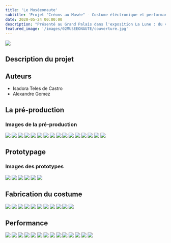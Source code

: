 ```yaml
---
title: 'Le Muséeonaute'
subtitle: 'Projet "Créons au Musée" - Costume éléctronique et performance au Grand Palais (2019)'
date: 2020-05-24 00:00:00
description: "Présenté au Grand Palais dans l'exposition La Lune : du voyage réel aux voyoages imaginaires"
featured_image: '/images/02MUSEEONAUTE/couverture.jpg'
---
```


![](/images/02MUSEEONAUTE/couverture.jpg)

## Description du projet

## Auteurs
- Isadora Teles de Castro
- Alexandre Gomez

## La pré-production

### Images de la pré-production
<div class="gallery" data-columns="4">
	<img src="/images/02MUSEEONAUTE/galerie01/01.jpg">
	<img src="/images/02MUSEEONAUTE/galerie01/02.png">
	<img src="/images/02MUSEEONAUTE/galerie01/03.jpg">
	<img src="/images/02MUSEEONAUTE/galerie01/04.jpg">
	<img src="/images/02MUSEEONAUTE/galerie01/05.jpg">
	<img src="/images/02MUSEEONAUTE/galerie01/06.jpg">
	<img src="/images/02MUSEEONAUTE/galerie01/07.png">
	<img src="/images/02MUSEEONAUTE/galerie01/08.png">
	<img src="/images/02MUSEEONAUTE/galerie01/09.png">
	<img src="/images/02MUSEEONAUTE/galerie01/10.jpg">
	<img src="/images/02MUSEEONAUTE/galerie01/11.jpg">
	<img src="/images/02MUSEEONAUTE/galerie01/12.png">
	<img src="/images/02MUSEEONAUTE/galerie01/13.png">
	<img src="/images/02MUSEEONAUTE/galerie01/14.png">
	<img src="/images/02MUSEEONAUTE/galerie01/15.png">
	<img src="/images/02MUSEEONAUTE/galerie01/16.jpg">
</div>

## Prototypage

### Images des prototypes
<div class="gallery" data-columns="4">
	<img src="/images/02MUSEEONAUTE/galerie02/01.gif">
	<img src="/images/02MUSEEONAUTE/galerie02/02.gif">
	<img src="/images/02MUSEEONAUTE/galerie02/03.gif">
	<img src="/images/02MUSEEONAUTE/galerie02/04.gif">
	<img src="/images/02MUSEEONAUTE/galerie02/05.png">
	<img src="/images/02MUSEEONAUTE/galerie02/06.jpg">	
</div>

## Fabrication du costume
<div class="gallery" data-columns="4">
	<img src="/images/02MUSEEONAUTE/galerie03/01.jpg">
	<img src="/images/02MUSEEONAUTE/galerie03/02.jpg">
	<img src="/images/02MUSEEONAUTE/galerie03/03.jpg">
	<img src="/images/02MUSEEONAUTE/galerie03/04.jpg">
	<img src="/images/02MUSEEONAUTE/galerie03/05.jpg">
	<img src="/images/02MUSEEONAUTE/galerie03/08.jpg">
	<img src="/images/02MUSEEONAUTE/galerie03/09.jpg">
	<img src="/images/02MUSEEONAUTE/galerie03/10.jpg">
	<img src="/images/02MUSEEONAUTE/galerie03/11.gif">
	<img src="/images/02MUSEEONAUTE/galerie03/12.gif">
	<img src="/images/02MUSEEONAUTE/galerie03/13.gif">
</div>


## Performance
<div class="gallery" data-columns="4">
	<img src="/images/02MUSEEONAUTE/galerie04/01.jpg">
	<img src="/images/02MUSEEONAUTE/galerie04/02.jpg">
	<img src="/images/02MUSEEONAUTE/galerie04/03.jpg">
	<img src="/images/02MUSEEONAUTE/galerie04/04.jpg">
	<img src="/images/02MUSEEONAUTE/galerie04/05.jpg">
	<img src="/images/02MUSEEONAUTE/galerie04/06.jpg">
	<img src="/images/02MUSEEONAUTE/galerie04/07.jpg">
	<img src="/images/02MUSEEONAUTE/galerie04/08.jpg">
	<img src="/images/02MUSEEONAUTE/galerie04/09.jpg">
	<img src="/images/02MUSEEONAUTE/galerie04/10.jpg">
	<img src="/images/02MUSEEONAUTE/galerie04/11.jpg">
	<img src="/images/02MUSEEONAUTE/galerie04/12.jpg">
	<img src="/images/02MUSEEONAUTE/galerie04/13.jpg">
	<img src="/images/02MUSEEONAUTE/galerie04/14.gif">
</div>
